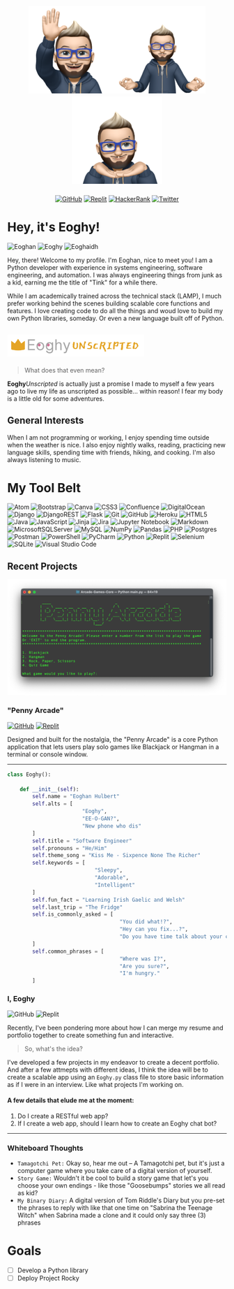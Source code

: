 <div align="center">

# <img src="images/wave.png" style="max-height:200px;"><img src="images/meditate.png" style="max-height:200px;"><img src="images/profile.png" style="max-height:200px;">

[![GitHub](https://img.shields.io/badge/@EoghyUnscripted-%23121011.svg?style=for-the-badge&logo=github&logoColor=white&link=https%3A%2F%2Fwww.github.com%2Feoghyunscripted)](https://www.github.com/eoghyunscripted)
[![Replit](https://img.shields.io/badge/@EoghyUnscripted-DD1200?style=for-the-badge&logo=Replit&logoColor=white&link=https%3A%2F%2Fwww.replit.com%2F@eoghyunscripted)](https://www.replit.com/@eoghyunscripted)
[![HackerRank](https://img.shields.io/badge/@Eoghy-2EC866?style=for-the-badge&logo=hackerrank&logoColor=white&link=https%3A%2F%2Fwww.hackerrank.com%2FEoghy)](https://www.hackerrank.com/eoghy)
[![Twitter](https://img.shields.io/badge/@EoghyUnscripted-%231DA1F2?style=for-the-badge&logo=Twitter&logoColor=white&link=https%3A%2F%2Fwww.twitter.com%2Feoghyunscripted)](https://www.twitter.com/eoghyunscripted)

</div>

# Hey, it's Eoghy!

![Eoghan](https://img.shields.io/badge/O&ndash;in-%2307405e.svg?style=for-the-badge&label=EOGHAN&labelColor=2874A6)
![Eoghy](https://img.shields.io/badge/O&ndash;E-%238A4182.svg?style=for-the-badge&label=EOGHY&labelColor=9575CD)
![Eoghaidh](https://img.shields.io/badge/O&ndash;E-%23005C0F.svg?style=for-the-badge&label=EOGHAIDH&labelColor=388E3C)

Hey, there! Welcome to my profile. I'm Eoghan, nice to meet you! I am a Python developer with experience in systems engineering, software engineering, and automation. I was always engineering things from junk as a kid, earning me the title of "Tink" for a while there.

While I am academically trained across the technical stack (LAMP), I much prefer working behind the scenes building scalable core functions and features. I love creating code to do all the things and woud love to build my own Python libraries, someday. Or even a new language built off of Python.

## <img src="images/banner.png" style="max-height:50px;">

> What does that even mean?

**Eoghy***Unscripted* is actually just a promise I made to myself a few years ago to live my life as unscripted as possible... within reason! I fear my body is a little old for some adventures.

## General Interests

When I am not programming or working, I enjoy spending time outside when the weather is nice. I also enjoy nightly walks, reading, practicing new language skills, spending time with friends, hiking, and cooking. I'm also always listening to music.

# My Tool Belt

![Atom](https://img.shields.io/badge/Atom-%2366595C.svg?style=for-the-badge&logo=atom&logoColor=white)
![Bootstrap](https://img.shields.io/badge/bootstrap-%238511FA.svg?style=for-the-badge&logo=bootstrap&logoColor=white)
![Canva](https://img.shields.io/badge/Canva-%2300C4CC.svg?style=for-the-badge&logo=Canva&logoColor=white)
![CSS3](https://img.shields.io/badge/css3-%231572B6.svg?style=for-the-badge&logo=css3&logoColor=white)
![Confluence](https://img.shields.io/badge/confluence-%23172BF4.svg?style=for-the-badge&logo=confluence&logoColor=white)
![DigitalOcean](https://img.shields.io/badge/DigitalOcean-%230167ff.svg?style=for-the-badge&logo=digitalOcean&logoColor=white)
![Django](https://img.shields.io/badge/django-%23092E20.svg?style=for-the-badge&logo=django&logoColor=white)
![DjangoREST](https://img.shields.io/badge/DJANGO-REST-ff1709?style=for-the-badge&logo=django&logoColor=white&color=ff1709&labelColor=gray)
![Flask](https://img.shields.io/badge/flask-%23000.svg?style=for-the-badge&logo=flask&logoColor=white)
![Git](https://img.shields.io/badge/git-%23F05033.svg?style=for-the-badge&logo=git&logoColor=white)
![GitHub](https://img.shields.io/badge/github-%23121011.svg?style=for-the-badge&logo=github&logoColor=white)
![Heroku](https://img.shields.io/badge/heroku-%23430098.svg?style=for-the-badge&logo=heroku&logoColor=white)
![HTML5](https://img.shields.io/badge/html5-%23E34F26.svg?style=for-the-badge&logo=html5&logoColor=white)
![Java](https://img.shields.io/badge/java-%23ED8B00.svg?style=for-the-badge&logo=openjdk&logoColor=white)
![JavaScript](https://img.shields.io/badge/javascript-%23323330.svg?style=for-the-badge&logo=javascript&logoColor=%23F7DF1E)
![Jinja](https://img.shields.io/badge/jinja-white.svg?style=for-the-badge&logo=jinja&logoColor=black)
![Jira](https://img.shields.io/badge/jira-%230A0FFF.svg?style=for-the-badge&logo=jira&logoColor=white)
![Jupyter Notebook](https://img.shields.io/badge/jupyter-%23FA0F00.svg?style=for-the-badge&logo=jupyter&logoColor=white)
![Markdown](https://img.shields.io/badge/markdown-%23000000.svg?style=for-the-badge&logo=markdown&logoColor=white)
![MicrosoftSQLServer](https://img.shields.io/badge/Microsoft%20SQL%20Server-CC2927?style=for-the-badge&logo=microsoft%20sql%20server&logoColor=white)
![MySQL](https://img.shields.io/badge/mysql-%2300f.svg?style=for-the-badge&logo=mysql&logoColor=white)
![NumPy](https://img.shields.io/badge/numpy-%23013243.svg?style=for-the-badge&logo=numpy&logoColor=white)
![Pandas](https://img.shields.io/badge/pandas-%23150458.svg?style=for-the-badge&logo=pandas&logoColor=white)
![PHP](https://img.shields.io/badge/php-%23777BB4.svg?style=for-the-badge&logo=php&logoColor=white)
![Postgres](https://img.shields.io/badge/postgres-%23316192.svg?style=for-the-badge&logo=postgresql&logoColor=white)
![Postman](https://img.shields.io/badge/Postman-FF6C37?style=for-the-badge&logo=postman&logoColor=white)
![PowerShell](https://img.shields.io/badge/PowerShell-%235391FE.svg?style=for-the-badge&logo=powershell&logoColor=white)
![PyCharm](https://img.shields.io/badge/pycharm-143?style=for-the-badge&logo=pycharm&logoColor=green&color=black&labelColor=black)
![Python](https://img.shields.io/badge/python-3670A0?style=for-the-badge&logo=python&logoColor=ffdd54)
![Replit](https://img.shields.io/badge/Replit-DD1200?style=for-the-badge&logo=Replit&logoColor=white)
![Selenium](https://img.shields.io/badge/-selenium-%43B02A?style=for-the-badge&logo=selenium&logoColor=white)
![SQLite](https://img.shields.io/badge/sqlite-%2307405e.svg?style=for-the-badge&logo=sqlite&logoColor=white)
![Visual Studio Code](https://img.shields.io/badge/Visual%20Studio%20Code-0078d7.svg?style=for-the-badge&logo=visual-studio-code&logoColor=white)

## Recent Projects

![Arcade Games Core](/images/penny_arcade.png)

### "Penny Arcade"

[![GitHub](https://img.shields.io/badge/GitHub%20Repo-%23121011.svg?style=for-the-badge&logo=github&logoColor=white)](https://github.com/EoghyUnscripted/Arcade-Games-Core)
[![Replit](https://img.shields.io/badge/Replit%20Demo-DD1200?style=for-the-badge&logo=Replit&logoColor=white)](https://replit.com/@EoghyUnscripted/Penny-Arcade)

Designed and built for the nostalgia, the "Penny Arcade" is a core Python application that lets users play solo games like Blackjack or Hangman in a terminal or console window.

---

```python
class Eoghy():

    def __init__(self):
        self.name = "Eoghan Hulbert"
        self.alts = [
                        "Eoghy", 
                        "EE-O-GAN?", 
                        "New phone who dis"
        ] 
        self.title = "Software Engineer"
        self.pronouns = "He/Him"
        self.theme_song = "Kiss Me - Sixpence None The Richer"
        self.keywords = [
                            "Sleepy", 
                            "Adorable", 
                            "Intelligent"
        ]
        self.fun_fact = "Learning Irish Gaelic and Welsh"
        self.last_trip = "The Fridge"
        self.is_commonly_asked = [
                                    "You did what!?", 
                                    "Hey can you fix...?", 
                                    "Do you have time talk about your car's extended warranty?"
        ]
        self.common_phrases = [
                                    "Where was I?",
                                    "Are you sure?",
                                    "I'm hungry."
        ]
```

### I, Eoghy

![GitHub](https://img.shields.io/badge/Pending-%23121011.svg?style=for-the-badge&logo=github&logoColor=white)
![Replit](https://img.shields.io/badge/Pending-DD1200?style=for-the-badge&logo=Replit&logoColor=white)

Recently, I've been pondering more about how I can merge my resume and portfolio together to create something fun and interactive.

> So, what's the idea?

I've developed a few projects in my endeavor to create a decent portfolio. And after a few attmepts with different ideas, I think the idea will be to create a scalable app using an `Eoghy.py` class file to store basic information as if I were in an interview. Like what projects I'm working on.

#### A few details that elude me at the moment:

1. Do I create a RESTful web app?
2. If I create a web app, should I learn how to create an Eoghy chat bot?

---

### Whiteboard Thoughts

* `Tamagotchi Pet:` Okay so, hear me out &ndash; A Tamagotchi pet, but it's just a computer game where you take care of a digital version of yourself.
* `Story Game:` Wouldn't it be cool to build a story game that let's you choose your own endings - like those "Goosebumps" stories we all read as kid?
* `My Binary Diary:` A digital version of Tom Riddle's Diary but you pre-set the phrases to reply with like that one time on "Sabrina the Teenage Witch" when Sabrina made a clone and it could only say three (3) phrases

# Goals

* [ ] Develop a Python library
* [ ] Deploy Project Rocky
